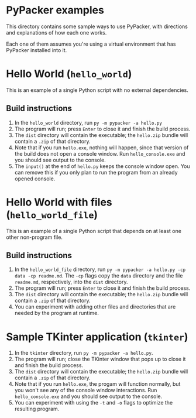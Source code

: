 # PyPacker examples

This directory contains some sample ways to use PyPacker, with directions and explanations of how each one works.

Each one of them assumes you're using a virtual environment that has PyPacker installed into it.

# Hello World (`hello_world`)

This is an example of a single Python script with no external dependencies.

## Build instructions

1. In the `hello_world` directory, run `py -m pypacker -a hello.py`
2. The program will run; press `Enter` to close it and finish the build process.
3. The `dist` directory will contain the executable; the `hello.zip` bundle will contain a `.zip` of that directory.
4. Note that if you run `hello.exe`, nothing will happen, since that version of the build does not open a console window. Run `hello_console.exe` and you should see output to the console.
5. The `input()` at the end of `hello.py` keeps the console window open. You can remove this if you only plan to run the program from an already opened console.

# Hello World with files (`hello_world_file`)

This is an example of a single Python script that depends on at least one other non-program file.

## Build instructions

1. In the `hello_world_file` directory, run `py -m pypacker -a hello.py -cp data -cp readme.md`. The `-cp` flags copy the `data` directory and the file `readme.md`, respectively, into the `dist` directory.
2. The program will run; press `Enter` to close it and finish the build process.
3. The `dist` directory will contain the executable; the `hello.zip` bundle will contain a `.zip` of that directory.
4. You can experiment with adding other files and directories that are needed by the program at runtime.

# Sample TKinter application (`tkinter`)

1. In the `tkinter` directory, run `py -m pypacker -a hello.py`.
2. The program will run; close the TKinter window that pops up to close it and finish the build process.
3. The `dist` directory will contain the executable; the `hello.zip` bundle will contain a `.zip` of that directory.
4. Note that if you run `hello.exe`, the progam will function normally, but you won't see any of the console window interactions. Run `hello_console.exe` and you should see output to the console.
5. You can experiment with using the `-t` and `-o` flags to optimize the resulting program.

